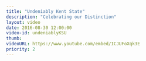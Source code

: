```yaml
---
title: "Undeniably Kent State"
description: "Celebrating our Distinction"
layout: video
date: 2016-08-30 12:00:00
video-id: undeniablyKSU
thumb:
videoURL: https://www.youtube.com/embed/ICJUFoXqk3E
priority: 2
---
```

